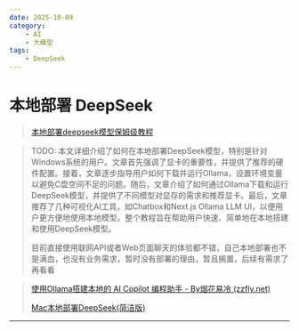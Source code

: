 ```yaml
---
date: 2025-10-09
category:
    - AI
    - 大模型
tags:
    - DeepSeek
---
```


# 本地部署 DeepSeek

> [本地部署deepseek模型保姆级教程](https://blog.lovefc.cn/archives/start.html)

> TODO: 本文详细介绍了如何在本地部署DeepSeek模型，特别是针对Windows系统的用户。文章首先强调了显卡的重要性，并提供了推荐的硬件配置。接着，文章逐步指导用户如何下载并运行Ollama，设置环境变量以避免C盘空间不足的问题。随后，文章介绍了如何通过Ollama下载和运行DeepSeek模型，并提供了不同模型对显存的需求和推荐显卡。最后，文章推荐了几种可视化AI工具，如Chatbox和Next.js Ollama LLM UI，以便用户更方便地使用本地模型。整个教程旨在帮助用户快速、简单地在本地搭建和使用DeepSeek模型。
>
> 目前直接使用联网API或者Web页面聊天的体验都不错，自己本地部署也不是满血，也没有业务需求，暂时没有部署的理由，暂且搁置，后续有需求了再看看

> [使用Ollama搭建本地的 AI Copilot 编程助手 - By烟花易冷 (zzfly.net)](https://www.zzfly.net/ollama-deepseek-copilot/)
>
> [Mac本地部署DeepSeek(简洁版)](https://www.cnblogs.com/NBeveryday/p/18742347/ollama)

---


